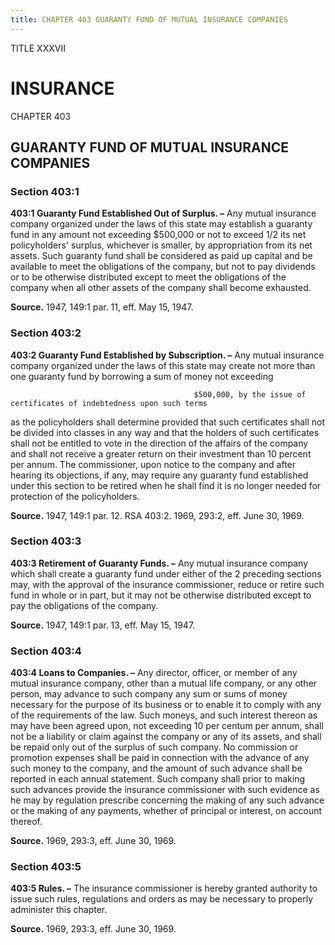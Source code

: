 ```yaml
---
title: CHAPTER 403 GUARANTY FUND OF MUTUAL INSURANCE COMPANIES
---
```


TITLE XXXVII
                                             
INSURANCE
=============

CHAPTER 403
                                             
GUARANTY FUND OF MUTUAL INSURANCE COMPANIES
-------------------------------------------

### Section 403:1

 **403:1 Guaranty Fund Established Out of Surplus. –** Any mutual
insurance company organized under the laws of this state may establish a
guaranty fund in any amount not exceeding 
                                             $500,000 or not to exceed 1/2
its net policyholders' surplus, whichever is smaller, by appropriation
from its net assets. Such guaranty fund shall be considered as paid up
capital and be available to meet the obligations of the company, but not
to pay dividends or to be otherwise distributed except to meet the
obligations of the company when all other assets of the company shall
become exhausted.

**Source.** 1947, 149:1 par. 11, eff. May 15, 1947.

### Section 403:2

 **403:2 Guaranty Fund Established by Subscription. –** Any mutual
insurance company organized under the laws of this state may create not
more than one guaranty fund by borrowing a sum of money not exceeding

                                             $500,000, by the issue of certificates of indebtedness upon such terms
as the policyholders shall determine provided that such certificates
shall not be divided into classes in any way and that the holders of
such certificates shall not be entitled to vote in the direction of the
affairs of the company and shall not receive a greater return on their
investment than 10 percent per annum. The commissioner, upon notice to
the company and after hearing its objections, if any, may require any
guaranty fund established under this section to be retired when he shall
find it is no longer needed for protection of the policyholders.

**Source.** 1947, 149:1 par. 12. RSA 403:2. 1969, 293:2, eff. June 30,
1969.

### Section 403:3

 **403:3 Retirement of Guaranty Funds. –** Any mutual insurance
company which shall create a guaranty fund under either of the 2
preceding sections may, with the approval of the insurance commissioner,
reduce or retire such fund in whole or in part, but it may not be
otherwise distributed except to pay the obligations of the company.

**Source.** 1947, 149:1 par. 13, eff. May 15, 1947.

### Section 403:4

 **403:4 Loans to Companies. –** Any director, officer, or member of
any mutual insurance company, other than a mutual life company, or any
other person, may advance to such company any sum or sums of money
necessary for the purpose of its business or to enable it to comply with
any of the requirements of the law. Such moneys, and such interest
thereon as may have been agreed upon, not exceeding 10 per centum per
annum, shall not be a liability or claim against the company or any of
its assets, and shall be repaid only out of the surplus of such company.
No commission or promotion expenses shall be paid in connection with the
advance of any such money to the company, and the amount of such advance
shall be reported in each annual statement. Such company shall prior to
making such advances provide the insurance commissioner with such
evidence as he may by regulation prescribe concerning the making of any
such advance or the making of any payments, whether of principal or
interest, on account thereof.

**Source.** 1969, 293:3, eff. June 30, 1969.

### Section 403:5

 **403:5 Rules. –** The insurance commissioner is hereby granted
authority to issue such rules, regulations and orders as may be
necessary to properly administer this chapter.

**Source.** 1969, 293:3, eff. June 30, 1969.
